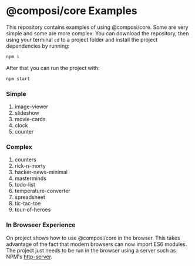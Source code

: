 # @composi/core Examples

This repository contains examples of using @composi/core. Some are very simple and some are more complex. You can download the repository, then using your terminal `cd` to a project folder and install the project dependencies by running:

```bash
npm i
```

After that you can run the project with:

```bash
npm start
```

### Simple

1. image-viewer
2. slideshow
3. movie-cards
4. clock
5. counter


### Complex

1. counters
2. rick-n-morty
3. hacker-news-minimal
4. masterminds
5. todo-list
6. temperature-converter
7. spreadsheet
8. tic-tac-toe
9. tour-of-heroes

### In Browseer Experience

On project shows how to use @composi/core in the browser. This takes advantage of the fact that modern browsers can now import ES6 modules. The project just needs to be run in the browser using a server such as NPM's [http-server](https://www.npmjs.com/package/http-server).
